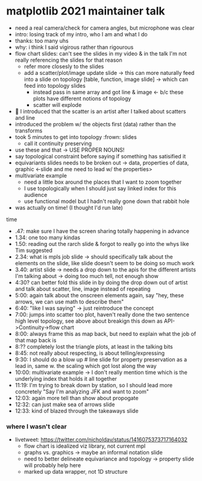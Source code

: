 # matplotlib 2021 maintainer talk
* need a real camera/check for camera angles, but microphone was clear
* intro: losing track of my intro, who I am and what I do
* thanks: too many uhs
* why: i think I said vigirous rather than rigourous
* flow chart slides: can't see the slides in my video & in the talk I'm not really referencing the slides for that reason 
    * refer more closesly to the slides
    * add a scatter/plot/image update slide -> this can more naturally feed into a slide on topology [table, function, image slide] -> which can feed into topology slides
        - instead pass in same array and got line & image <- b/c these plots have different notions of topology 
        - scatter will explode 
* 🤦 I introduced that the scatter is an artist after I talked about scatters and line
* introduced the problem w/ the objects first (data) rather than the transforms 
* took 5 minutes to get into topology :frown: slides
    - call it continuity preserving 
* use these and that -> USE PROPER NOUNS!
* say topological constraint before saying if something has satisified it
* equivariants slides needs to be broken out -> data, properties of data, graphic <-slide and me need to lead w/ the properties> 
* multivariate example
    * need a little box around the places that I want to zoom together 
    * I use topologically when I should just say linked index for this audience
    * use functional model but I hadn't really gone down that rabbit hole
* was actually on time! (I thought I'd run late)

time
- .47: make sure I have the screen sharing totally happening in advance
- 1.34: one too many kindas
- 1.50: reading out the rarch slide & forgot to really go into the whys like Tim suggested
- 2.34: what is mpls job slide -> should specifically talk about the elements on the slide, like slide doesn't seem to be doing so much work 
- 3.40: artist slide -> needs a drop down to the apis for the different artists I'm talking about -> doing too much tell, not enough show
- 4:30? can better fold this slide in by doing the drop down out of artist and talk about scatter, line, image instead of repeating
- 5:00: again talk about the onscreen elements again, say "hey, these arrows, we can use math to describe them"
- 6:40: "like I was saying" -> just reintroduce the concept 
- 7:00: jumps into scatter too plot, haven't really done the two sentence high level topology, see above about breakign this down as API->Continuity->flow chart
- 8:00: always frame this as map back, but need to explain what the job of that map back is 
- 8:?? completely lost the triangle plots, at least in the talking bits
- 8:45: not really about respecting, is about telling/expressing
- 9:30: I should do a blow up # line slide for property preservation as a lead in, same w. the scaling which got lost along the way
- 10:00: multivariate example -> I don't really mention time which is the underlying index that holds it all together
- 11:19: I'm trying to break down by station, so I should lead more concretely "Say I'm analyzing JFK and want to zoom"
- 12:03: again more tell than show about propogate 
- 12:32: can just make sea of arrows slide
- 12:33: kind of blazed through the takeaways slide

### where I wasn't clear
* livetweet: https://twitter.com/nicholdav/status/1416075373717164032
    * flow chart is idealized viz library, not current mpl
    * graphs vs. graphics -> maybe an informal notation slide
    * need to better delineate equivariance and topology -> property slide will probably help here
    * marked up data wrapper, not 1D structure




